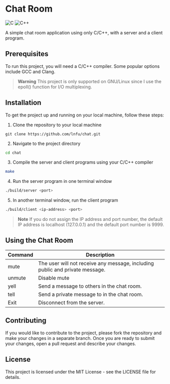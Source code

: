 # Chat Room
![C](https://img.shields.io/badge/c-%2300599C.svg?style=for-the-badge&logo=c&logoColor=white)
![C++](https://img.shields.io/badge/c++-%2300599C.svg?style=for-the-badge&logo=c%2B%2B&logoColor=white)

A simple chat room application using only C/C++, with a server and a client program.

## Prerequisites
To run this project, you will need a C/C++ compiler. Some popular options include GCC and Clang.
> **Warning**
> This project is only supported on GNU/Linux since I use the epoll() function for I/O multiplexing.


## Installation
To get the project up and running on your local machine, follow these steps:
1. Clone the repository to your local machine
```
git clone https://github.com/lnfu/chat.git
```

2. Navigate to the project directory
```bash
cd chat
```

3. Compile the server and client programs using your C/C++ compiler
```bash
make
```

4. Run the server program in one terminal window
```bash
./build/server <port>
```

5. In another terminal window, run the client program
```bash
./build/client <ip-address> <port>
```

> **Note**
> If you do not assign the IP address and port number, the default IP address is localhost (127.0.0.1) and the default port number is 9999.

## Using the Chat Room
| Command                   | Description                                                                  |
| ------------------------- | ---------------------------------------------------------------------------- |
| mute                      | The user will not receive any message, including public and private message. |
| unmute                    | Disable mute                                                                 |
| yell <message>            | Send a message to others in the chat room.                                   |
| tell <receiver> <message> | Send a private message to <receiver> in the chat room.                       |
| Exit                      | Disconnect from the server.                                                  |

## Contributing
If you would like to contribute to the project, please fork the repository and make your changes in a separate branch. Once you are ready to submit your changes, open a pull request and describe your changes.

## License
This project is licensed under the MIT License - see the LICENSE file for details.
